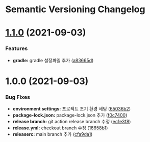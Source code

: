 # Semantic Versioning Changelog

# [1.1.0](https://github.com/kihyun-yang/convention-template/compare/v1.0.0...v1.1.0) (2021-09-03)


### Features

* **gradle:** gradle 설정파일 추가 ([a83665d](https://github.com/kihyun-yang/convention-template/commit/a83665d425fae56115ceec22266f30ce7f22b304))

# 1.0.0 (2021-09-03)


### Bug Fixes

* **environment settings:** 프로젝트 초기 환경 세팅 ([65036b2](https://github.com/kihyun-yang/convention-template/commit/65036b2c62c32961764dc1ac4c7902adeb5b2721))
* **package-lock.json:** package-lock.json 추가 ([f0c7400](https://github.com/kihyun-yang/convention-template/commit/f0c7400e943bc5e314ee7e2e776b4e4942dc0e30))
* **release branch:** git action release branch 수정 ([ec1e3f8](https://github.com/kihyun-yang/convention-template/commit/ec1e3f8763d13ca92121bd1c27e418c20ed93fe5))
* **release.yml:** checkout branch 수정 ([16658b1](https://github.com/kihyun-yang/convention-template/commit/16658b195432ae7a28d15ca2ea581b5ee95835d9))
* **releaserc:** main branch 추가 ([cfa9da1](https://github.com/kihyun-yang/convention-template/commit/cfa9da13c521f204c8239058dae9df66d50f5b14))
